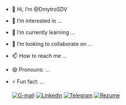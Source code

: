 - 👋 Hi, I’m @DmytroSDV
- 👀 I’m interested in ...
- 🌱 I’m currently learning ...
- 💞️ I’m looking to collaborate on ...
- 📫 How to reach me ...
- 😄 Pronouns: ...
- ⚡ Fun fact: ...


    [![G-mail](https://img.shields.io/badge/Gmail-sdmytrov11@gmail.com-red?style=plastic&logo=gmail)](mailto:sdmytrov11@gmail.com)
    [![Linkedin](https://img.shields.io/badge/-Linkedin-blue?style=flat&logo=Linkedin&logoColor=white)](https://www.linkedin.com/in/dmytro-smashny11/)
    [![Telegram](https://img.shields.io/badge/Telegram-%40DmytroSmashny?style=plastic&logo=telegram&link=https://t.me/dv_smashny)](https://t.me/dv_smashny)
    [![Rezume](https://img.shields.io/badge/-Rezume-blue?style=flat&logo=Linkedin&logoColor=white)](https://www.canva.com/design/DAF_ry8iaQ4/0j8DakhUrIA3QpSvsUZK_Q/view?utm_content=DAF_ry8iaQ4&utm_campaign=designshare&utm_medium=link&utm_source=editor)

